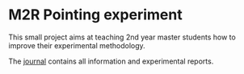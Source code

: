 # M2R Pointing experiment

This small project aims at teaching 2nd year master students how to improve their experimental methodology.

The [journal](./journal.md) contains all information and experimental reports.
